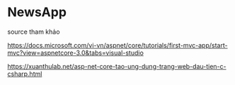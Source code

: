 # NewsApp
source tham khảo

https://docs.microsoft.com/vi-vn/aspnet/core/tutorials/first-mvc-app/start-mvc?view=aspnetcore-3.0&tabs=visual-studio

https://xuanthulab.net/asp-net-core-tao-ung-dung-trang-web-dau-tien-c-csharp.html
